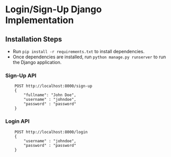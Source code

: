 # Login/Sign-Up Django Implementation

## Installation Steps
- Run `pip install -r requirements.txt` to install dependencies.
- Once dependencies are installed, run `python manage.py runserver` to run the Django application.

### Sign-Up API
```
    POST http://localhost:8000/sign-up
    {
        "fullname": "John Doe",
        "username" : "johndoe",
        "password" : "password"
    }
```

### Login API
```
    POST http://localhost:8000/login
    {
        "username" : "johndoe",
        "password" : "password"
    }
```